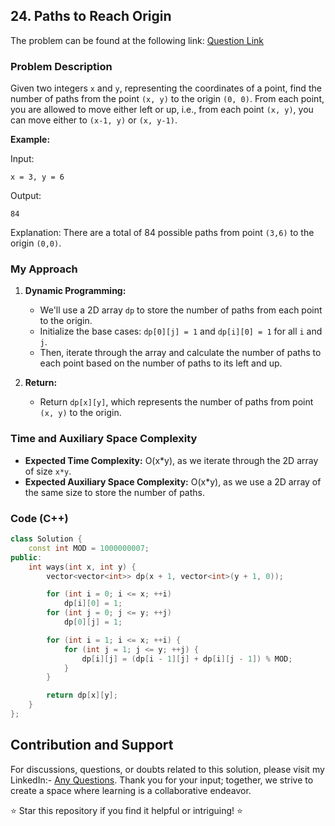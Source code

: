 ## 24. Paths to Reach Origin

The problem can be found at the following link: [Question Link](https://www.geeksforgeeks.org/problems/paths-to-reach-origin3850/1)

### Problem Description

Given two integers `x` and `y`, representing the coordinates of a point, find the number of paths from the point `(x, y)` to the origin `(0, 0)`. From each point, you are allowed to move either left or up, i.e., from each point `(x, y)`, you can move either to `(x-1, y)` or `(x, y-1)`.

**Example:**

Input:
```
x = 3, y = 6
```
Output:
```
84
```
Explanation:
There are a total of 84 possible paths from point `(3,6)` to the origin `(0,0)`.

### My Approach

1. **Dynamic Programming:**
   - We'll use a 2D array `dp` to store the number of paths from each point to the origin.
   - Initialize the base cases: `dp[0][j] = 1` and `dp[i][0] = 1` for all `i` and `j`.
   - Then, iterate through the array and calculate the number of paths to each point based on the number of paths to its left and up.

2. **Return:**
   - Return `dp[x][y]`, which represents the number of paths from point `(x, y)` to the origin.

### Time and Auxiliary Space Complexity

- **Expected Time Complexity:** O(x*y), as we iterate through the 2D array of size `x*y`.
- **Expected Auxiliary Space Complexity:** O(x*y), as we use a 2D array of the same size to store the number of paths.

### Code (C++)

```cpp
class Solution {
    const int MOD = 1000000007;
public:
    int ways(int x, int y) {
        vector<vector<int>> dp(x + 1, vector<int>(y + 1, 0));

        for (int i = 0; i <= x; ++i)
            dp[i][0] = 1;
        for (int j = 0; j <= y; ++j)
            dp[0][j] = 1;

        for (int i = 1; i <= x; ++i) {
            for (int j = 1; j <= y; ++j) {
                dp[i][j] = (dp[i - 1][j] + dp[i][j - 1]) % MOD;
            }
        }

        return dp[x][y];
    }
};
```

## Contribution and Support

For discussions, questions, or doubts related to this solution, please visit my LinkedIn:- [Any Questions](https://www.linkedin.com/in/het-patel-8b110525a/).
Thank you for your input; together, we strive to create a space where learning is a collaborative endeavor.

⭐ Star this repository if you find it helpful or intriguing! ⭐
